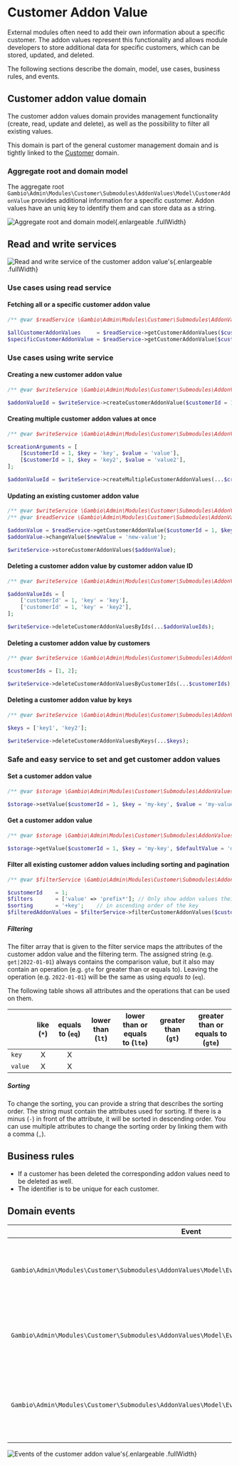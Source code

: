 # Customer Addon Value


External modules often need to add their own information about a specific customer. The addon values represent this
functionality and allows module developers to store additional data for specific customers, which can be stored,
updated, and deleted.

The following sections describe the domain, model, use cases, business rules, and events.


## Customer addon value domain


The customer addon values domain provides management functionality (create, read, update and delete), as well as the
possibility to filter all existing values.

This domain is part of the general customer management domain and is tightly linked to the [Customer] domain.


### Aggregate root and domain model


The aggregate root `Gambio\Admin\Modules\Customer\Submodules\AddonValues\Model\CustomerAddonValue` provides additional information
for a specific customer. Addon values have an uniq key to identify them and can store data as a string.

![Aggregate root and domain model](diagrams/customer-addon-value/model.png "Aggregate root and domain model"){.enlargeable .fullWidth}


## Read and write services


![Read and write service of the customer addon value's](diagrams/customer-addon-value/services.png ""){.enlargeable .fullWidth}


### Use cases using read service


#### Fetching all or a specific customer addon value

```php
/** @var $readService \Gambio\Admin\Modules\Customer\Submodules\AddonValues\Services\CustomerAddonValueReadService **/

$allCustomerAddonValues     = $readService->getCustomerAddonValues($customerId = 1);
$specificCustomerAddonValue = $readService->getCustomerAddonValue($customerId = 1, $key = 'key');
```

### Use cases using write service


#### Creating a new customer addon value

```php
/** @var $writeService \Gambio\Admin\Modules\Customer\Submodules\AddonValues\Services\CustomerAddonValueWriteService **/

$addonValueId = $writeService->createCustomerAddonValue($customerId = 1, $key = 'key', $value = 'value');
```

#### Creating multiple customer addon values at once

```php
/** @var $writeService \Gambio\Admin\Modules\Customer\Submodules\AddonValues\Services\CustomerAddonValueWriteService * */

$creationArguments = [
    [$customerId = 1, $key = 'key', $value = 'value'],
    [$customerId = 1, $key = 'key2', $value = 'value2'],
];

$addonValueId = $writeService->createMultipleCustomerAddonValues(...$creationArguments);
```

#### Updating an existing customer addon value

```php
/** @var $writeService \Gambio\Admin\Modules\Customer\Submodules\AddonValues\Services\CustomerAddonValueWriteService * */
/** @var $readService \Gambio\Admin\Modules\Customer\Submodules\AddonValues\Services\CustomerAddonValueReadService * */

$addonValue = $readService->getCustomerAddonValue($customerId = 1, $key = 'key');
$addonValue->changeValue($newValue = 'new-value');

$writeService->storeCustomerAddonValues($addonValue);
```

#### Deleting a customer addon value by customer addon value ID

```php
/** @var $writeService \Gambio\Admin\Modules\Customer\Submodules\AddonValues\Services\CustomerAddonValueWriteService **/

$addonValueIds = [
    ['customerId' = 1, 'key' = 'key'],
    ['customerId' = 1, 'key' = 'key2'],
];

$writeService->deleteCustomerAddonValuesByIds(...$addonValueIds);
```

#### Deleting a customer addon value by customers

```php
/** @var $writeService \Gambio\Admin\Modules\Customer\Submodules\AddonValues\Services\CustomerAddonValueWriteService **/

$customerIds = [1, 2];

$writeService->deleteCustomerAddonValuesByCustomerIds(...$customerIds);
```

#### Deleting a customer addon value by keys

```php
/** @var $writeService \Gambio\Admin\Modules\Customer\Submodules\AddonValues\Services\CustomerAddonValueWriteService **/

$keys = ['key1', 'key2'];

$writeService->deleteCustomerAddonValuesByKeys(...$keys);
```

### Safe and easy service to set and get customer addon values


#### Set a customer addon value

```php
/** @var $storage \Gambio\Admin\Modules\Customer\Submodules\AddonValues\Services\CustomerAddonValueStorage **/

$storage->setValue($customerId = 1, $key = 'my-key', $value = 'my-value');
```

#### Get a customer addon value

```php
/** @var $storage \Gambio\Admin\Modules\Customer\Submodules\AddonValues\Services\CustomerAddonValueStorage **/

$storage->getValue($customerId = 1, $key = 'my-key', $defaultValue = 'default-value');
```


#### Filter all existing customer addon values including sorting and pagination

```php
/** @var $filterService \Gambio\Admin\Modules\Customer\Submodules\AddonValues\Services\CustomerAddonValueFilterService **/

$customerId    = 1;
$filters       = ['value' => 'prefix*']; // Only show addon values their values start with "prefix"
$sorting       = '+key';    // in ascending order of the key
$filteredAddonValues = $filterService->filterCustomerAddonValues($customerId, $filters, $sorting);
```

##### Filtering


The filter array that is given to the filter service maps the attributes of the customer addon value and the filtering
term. The assigned string (e.g. `get|2022-01-01`) always contains the comparison value, but it also may contain an
operation (e.g. `gte` for greater than or equals to). Leaving the operation (e.g. `2022-01-01`)
will be the same as using *equals to* (`eq`).

The following table shows all attributes and the operations that can be used on them.

|              | like (`*`) | equals to (`eq`) | lower than (`lt`) | lower than or equals to (`lte`) | greater than (`gt`) | greater than or equals to (`gte`) |
|--------------|:----------:|:----------------:|:-----------------:|:-------------------------------:|:-------------------:|:---------------------------------:|
| `key`        |     X      |        X         |                   |                                 |                     |                                   |
| `value`      |     X      |        X         |                   |                                 |                     |                                   |

##### Sorting


To change the sorting, you can provide a string that describes the sorting order. The string must contain the attributes
used for sorting. If there is a minus (`-`) in front of the attribute, it will be sorted in descending order. You can
use multiple attributes to change the sorting order by linking them with a comma (`,`).


## Business rules

- If a customer has been deleted the corresponding addon values need to be deleted as well.
- The identifier is to be unique for each customer.

## Domain events

| Event                                                                                                  | Description                                                             |
|--------------------------------------------------------------------------------------------------------|-------------------------------------------------------------------------|
| `Gambio\Admin\Modules\Customer\Submodules\AddonValues\Model\Events\CustomerAddonValueCreated`          | Will be raised if a customer addon value has been created.              |
| `Gambio\Admin\Modules\Customer\Submodules\AddonValues\Model\Events\CustomerAddonValueDeleted`          | Will be raised if a customer addon value has been removed.              |
| `Gambio\Admin\Modules\Customer\Submodules\AddonValues\Model\Events\CustomerAddonValuesContentUpdated`  | Will be raised if the value of a customer addon value has been updated. |

![Events of the customer addon value's](diagrams/customer-addon-value/events.png "Events of the customer addon value's"){.enlargeable .fullWidth}

[Customer]: ./customer.md